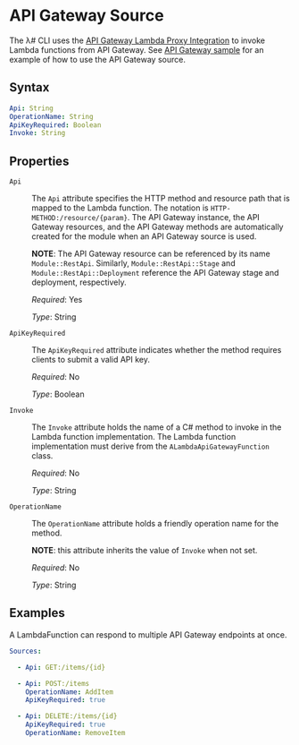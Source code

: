 # API Gateway Source

The λ# CLI uses the [API Gateway Lambda Proxy Integration](https://docs.aws.amazon.com/apigateway/latest/developerguide/set-up-lambda-proxy-integrations.html#api-gateway-create-api-as-simple-proxy) to invoke Lambda functions from API Gateway. See [API Gateway sample](https://github.com/LambdaSharp/LambdaSharpTool/tree/master/Samples/ApiSample/) for an example of how to use the API Gateway source.

## Syntax

```yaml
Api: String
OperationName: String
ApiKeyRequired: Boolean
Invoke: String
```

## Properties
<dl>

<dt><code>Api</code></dt>
<dd>

The <code>Api</code> attribute specifies the HTTP method and resource path that is mapped to the Lambda function. The notation is <span style="white-space: nowrap"><code>HTTP-METHOD:/resource/{param}</code></span>. The API Gateway instance, the API Gateway resources, and the API Gateway methods are automatically created for the module when an API Gateway source is used.

<b>NOTE</b>: The API Gateway resource can be referenced by its name `Module::RestApi`. Similarly, `Module::RestApi::Stage` and `Module::RestApi::Deployment` reference the API Gateway stage and deployment, respectively.

<i>Required</i>: Yes

<i>Type</i>: String
</dd>

<dt><code>ApiKeyRequired</code></dt>
<dd>

The <code>ApiKeyRequired</code> attribute indicates whether the method requires clients to submit a valid API key.

<i>Required</i>: No

<i>Type</i>: Boolean
</dd>

<dt><code>Invoke</code></dt>
<dd>

The <code>Invoke</code> attribute holds the name of a C# method to invoke in the Lambda function implementation. The Lambda function implementation must derive from the <code>ALambdaApiGatewayFunction</code> class.

<i>Required</i>: No

<i>Type</i>: String
</dd>

<dt><code>OperationName</code></dt>
<dd>

The <code>OperationName</code> attribute holds a friendly operation name for the method.

<b>NOTE</b>: this attribute inherits the value of <code>Invoke</code> when not set.

<i>Required</i>: No

<i>Type</i>: String
</dd>

</dl>

## Examples

A LambdaFunction can respond to multiple API Gateway endpoints at once.

```yaml
Sources:

  - Api: GET:/items/{id}

  - Api: POST:/items
    OperationName: AddItem
    ApiKeyRequired: true

  - Api: DELETE:/items/{id}
    ApiKeyRequired: true
    OperationName: RemoveItem
```
